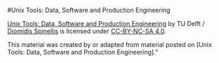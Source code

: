 #Unix Tools: Data, Software and Production Engineering

[Unix Tools: Data, Software and Production Engineering](https://courses.edx.org/courses/course-v1:DelftX+UnixTx+1T2020/course/) by TU Delft / [Diomidis Spinellis](https://www2.dmst.aueb.gr/dds/) is licensed under [CC-BY-NC-SA 4.0](https://creativecommons.org/licenses/by-nc-sa/4.0/). 

This material was created by or adapted from material posted on [Unix Tools: Data, Software and Production Engineering].”
